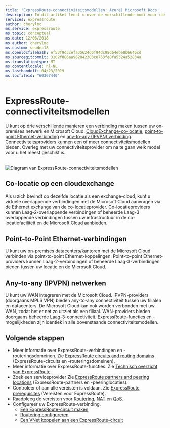 ```yaml
---
title: 'ExpressRoute-connectiviteitsmodellen: Azure| Microsoft Docs'
description: In dit artikel leest u over de verschillende modi voor connectiviteit tussen het netwerk van de klant en Microsoft Azure, Office 365 en Dynamics 365. Klanten kunnen gebruikmaken van MPLS-providers, cloudexchanges en Ethernet-providers.
services: expressroute
author: cherylmc
ms.service: expressroute
ms.topic: conceptual
ms.date: 12/06/2018
ms.author: cherylmc
ms.custom: seodec18
ms.openlocfilehash: ef53f9d3cefa35624d6f94dc98db4ebe8b6646cd
ms.sourcegitcommit: 3102f886aa962842303c8753fe8fa5324a52834a
ms.translationtype: MT
ms.contentlocale: nl-NL
ms.lasthandoff: 04/23/2019
ms.locfileid: "60367440"
---
```

# <a name="expressroute-connectivity-models"></a>ExpressRoute-connectiviteitsmodellen
U kunt op drie verschillende manieren een verbinding maken tussen uw on-premises netwerk en Microsoft Cloud: [CloudExchange-co-locatie](#CloudExchange), [point-to-point Ethernet-verbinding](#Ethernet) en [any-to-any (IPVPN) verbinding](#IPVPN). Connectiviteitsproviders kunnen een of meer connectiviteitsmodellen bieden. Overleg met uw connectiviteitsprovider om na te gaan welk model voor u het meest geschikt is.
<br><br>

![Diagram van ExpressRoute-connectiviteitsmodellen](./media/expressroute-connectivity-models/expressroute-connectivity-models-diagram.png)

## <a name="CloudExchange"></a>Co-locatie op een cloudexchange
Als u zich bevindt op dezelfde locatie als een exchange-cloud, kunt u virtuele overlappende verbindingen met de Microsoft Cloud aanvragen via de Ethernet exchange van de co-locatieprovider. Co-locatieproviders kunnen Laag-2-overlappende verbindingen of beheerde Laag-3 overlappende verbindingen tussen uw infrastructuur in de co-locatiefaciliteit en de Microsoft Cloud aanbieden.

## <a name="Ethernet"></a>Point-to-Point Ethernet-verbindingen
U kunt uw on-premises datacenters/kantoren met de Microsoft Cloud verbinden via point-to-point Ethernet-koppelingen. Point-to-point Ethernet-providers kunnen Laag-2-verbindingen of beheerde Laag-3-verbindingen bieden tussen uw locatie en de Microsoft Cloud.

## <a name="IPVPN"></a>Any-to-any (IPVPN) netwerken
U kunt uw WAN integreren met de Microsoft Cloud. IPVPN-providers (doorgaans MPLS VPN) bieden any-to-any connectiviteit tussen uw filialen en datacenters. De Microsoft Cloud kan ook worden verbonden met uw WAN, zodat het er net zo uitziet als een filiaal. WAN-providers bieden doorgaans beheerde Laag-3-connectiviteit. ExpressRoute-functies en -mogelijkheden zijn identiek in alle bovenstaande connectiviteitsmodellen. 

## <a name="next-steps"></a>Volgende stappen
* Meer informatie over ExpressRoute-verbindingen en -routeringsdomeinen. Zie [ExpressRoute circuits and routing domains](expressroute-circuit-peerings.md) (ExpressRoute-circuits en -routeringsdomeinen).
* Meer informatie over ExpressRoute-functies. Zie [Technisch overzicht van ExpressRoute](expressroute-introduction.md)
* Zoek een serviceprovider Zie [ExpressRoute partners and peering locations](expressroute-locations.md) (ExpressRoute-partners en -peeringlocaties).
* Controleer of aan alle vereisten is voldaan. Zie [ExpressRoute prerequisites](expressroute-prerequisites.md) (Vereisten voor ExpressRoute).
* Raadpleeg de vereisten voor [Routering](expressroute-routing.md), [NAT](expressroute-nat.md) en [QoS](expressroute-qos.md).
* Configureer uw ExpressRoute-verbinding.
  * [Een ExpressRoute-circuit maken](expressroute-howto-circuit-portal-resource-manager.md)
  * [Routering configureren](expressroute-howto-routing-portal-resource-manager.md)
  * [Een VNet koppelen aan een ExpressRoute-circuit](expressroute-howto-linkvnet-portal-resource-manager.md)